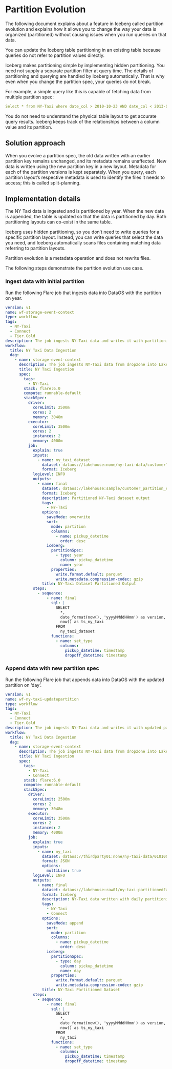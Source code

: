 # Partition Evolution


The following document explains about a feature in Iceberg called partition evolution and explains how it allows you to change the way your data is organized (partitioned) without causing issues when you run queries on that data.


You can update the Iceberg table partitioning in an existing table because queries do not refer to partition values directly.

Iceberg makes partitioning simple by implementing hidden partitioning. You need not supply a separate partition filter at query time. The details of partitioning and querying are handled by Iceberg automatically. That is why even when you change the partition spec, your queries do not break.

For example, a simple query like this is capable of fetching data from multiple partition spec:

```yaml
Select * from NY-Taxi where date_col > 2010-10-23 AND date_col < 2013-01-01
```

You do not need to understand the physical table layout to get accurate query results. Iceberg keeps track of the relationships between a column value and its partition.

## Solution approach

When you evolve a partition spec, the old data written with an earlier partition key remains unchanged, and its metadata remains unaffected. New data is written using the new partition key in a new layout. Metadata for each of the partition versions is kept separately. When you query, each partition layout’s respective metadata is used to identify the files it needs to access; this is called split-planning.

## Implementation details

The NY Taxi data is ingested and is partitioned by year. When the new data is appended, the table is updated so that the data is partitioned by day. Both partitioning layouts can co-exist in the same table.

Iceberg uses hidden partitioning, so you don’t need to write queries for a specific partition layout. Instead, you can write queries that select the data you need, and Iceberg automatically scans files containing matching data referring to partition layouts.

Partition evolution is a metadata operation and does not rewrite files.

The following steps demonstrate the partition evolution use case.

### **Ingest data with initial partition**

Run the following Flare job that ingests data into DataOS with the partition on year.

```yaml
version: v1
name: wf-storage-event-context
type: workflow
tags:
  - NY-Taxi
  - Connect
  - Tier.Gold
description: The job ingests NY-Taxi data and writes it with partitioning on year, using an updated workflow spec.
workflow:
  title: NY Taxi Data Ingestion
  dag:
    - name: storage-event-context
      description: The job ingests NY-Taxi data from dropzone into Lakehouse with enhanced metadata configuration.
      title: NY Taxi Ingestion
      spec:
        tags:
          - NY-Taxi
        stack: flare:6.0
        compute: runnable-default
        stackSpec:
          driver:
            coreLimit: 2500m
            cores: 2
            memory: 3048m
          executor:
            coreLimit: 3500m
            cores: 2
            instances: 2
            memory: 4000m
          job:
            explain: true
            inputs:
              - name: ny_taxi_dataset
                dataset: dataos://lakehouse:none/ny-taxi-data/customer?acl=r
                format: Iceberg
            logLevel: INFO
            outputs:
              - name: final
                dataset: dataos://lakehouse:sample/customer_partition_evolution?acl=rw
                format: Iceberg
                description: Partitioned NY-Taxi dataset output
                tags:
                  - NY-Taxi
                options:
                  saveMode: overwrite
                  sort:
                    mode: partition
                    columns:
                      - name: pickup_datetime
                        order: desc
                  iceberg:
                    partitionSpec:
                      - type: year
                        column: pickup_datetime
                        name: year
                    properties:
                      write.format.default: parquet
                      write.metadata.compression-codec: gzip
                title: NY-Taxi Dataset Partitioned Output
            steps:
              - sequence:
                  - name: final
                    sql: |
                      SELECT
                        *,
                        date_format(now(), 'yyyyMMddHHmm') as version,
                        now() as ts_ny_taxi
                      FROM
                        ny_taxi_dataset
                    functions:
                      - name: set_type
                        columns:
                          pickup_datetime: timestamp
                          dropoff_datetime: timestamp
```

### **Append data with new partition spec**

Run the following Flare job that appends data into DataOS with the updated partition on ‘day’.

```yaml
version: v1
name: wf-ny-taxi-updatepartition
type: workflow
tags:
  - NY-Taxi
  - Connect
  - Tier.Gold
description: The job ingests NY-Taxi data and writes it with updated partitioning on day, using an updated workflow spec.
workflow:
  title: NY Taxi Data Ingestion
  dag:
    - name: storage-event-context
      description: The job ingests NY-Taxi data from dropzone into Lakehouse with enhanced metadata configuration.
      title: NY Taxi Ingestion
      spec:
        tags:
          - NY-Taxi
          - Connect
        stack: flare:6.0
        compute: runnable-default
        stackSpec:
          driver:
            coreLimit: 2500m
            cores: 2
            memory: 3048m
          executor:
            coreLimit: 3500m
            cores: 2
            instances: 2
            memory: 4000m
          job:
            explain: true
            inputs:
              - name: ny_taxi
                dataset: dataos://thirdparty01:none/ny-taxi-data/010100.json?acl=r
                format: JSON
                options:
                  multiLine: true
            logLevel: INFO
            outputs:
              - name: final
                dataset: dataos://lakehouse:raw01/ny-taxi-partitioned?acl=rw
                format: Iceberg
                description: NY-Taxi data written with daily partitioning.
                tags:
                  - NY-Taxi
                  - Connect
                options:
                  saveMode: append
                  sort:
                    mode: partition
                    columns:
                      - name: pickup_datetime
                        order: desc
                  iceberg:
                    partitionSpec:
                      - type: day
                        column: pickup_datetime
                        name: day
                    properties:
                      write.format.default: parquet
                      write.metadata.compression-codec: gzip
                title: NY-Taxi Partitioned Dataset
            steps:
              - sequence:
                  - name: final
                    sql: |
                      SELECT
                        *,
                        date_format(now(), 'yyyyMMddHHmm') as version,
                        now() as ts_ny_taxi
                      FROM
                        ny_taxi
                    functions:
                      - name: set_type
                        columns:
                          pickup_datetime: timestamp
                          dropoff_datetime: timestamp

```
